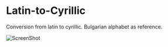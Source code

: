 Latin-to-Cyrillic
=================

Conversion from latin to cyrillic. Bulgarian alphabet as reference.

![ScreenShot](http://ibin.co/1QqvyzXHDZSB)
